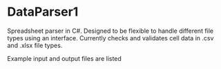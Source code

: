 # DataParser1
Spreadsheet parser in C#. Designed to be flexible to handle different file types using an interface. Currently checks and validates cell data in .csv and .xlsx file types.

Example input and output files are listed
